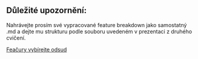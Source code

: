 ## Důležité upozornění:
Nahrávejte prosím své vypracované feature breakdown jako samostatný .md a dejte mu strukturu podle souboru uvedeném v prezentaci z druhého cvičení.

[Feačury vybírejte odsud](https://github.com/Jan-Novak00/Enrollments1/blob/main/Notes/02-Practical.md)
